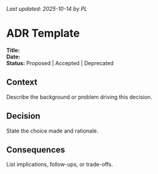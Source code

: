 _Last updated: 2025-10-14 by PL_

# ADR Template

**Title:**  
**Date:**  
**Status:** Proposed | Accepted | Deprecated  

## Context

Describe the background or problem driving this decision.

## Decision

State the choice made and rationale.

## Consequences

List implications, follow-ups, or trade-offs.
